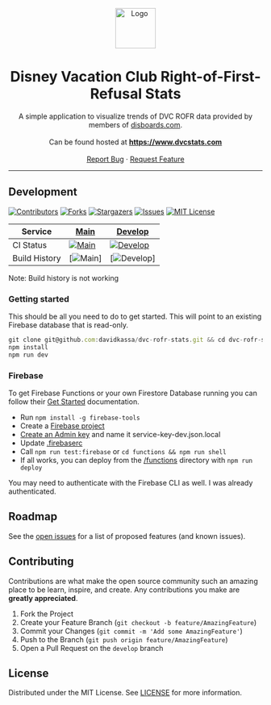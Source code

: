 <p align="center">
  <a href="https://www.dvcstats.com">
    <img src="src/assets/logo.png" alt="Logo" width="80" height="80">
  </a>

  <h1 align="center">Disney Vacation Club Right-of-First-Refusal Stats</h3>

  <p align="center">
    A simple application to visualize trends of DVC ROFR data provided by members of <a href="https://www.disboards.com/forums/purchasing-dvc.28/">disboards.com</a>.
    <br />
    <br />
    Can be found hosted at <a href="https://www.dvcstats.com"><strong>https://www.dvcstats.com</strong></a>
    <br />
    <br />
    <a href="https://github.com/davidkassa/dvc-rofr-stats/issues">Report Bug</a>
    ·
    <a href="https://github.com/davidkassa/dvc-rofr-stats/issues">Request Feature</a>
  </p>
</p>

---

## Development

<!-- PROJECT SHIELDS -->
<!--
*** I'm using markdown "reference style" links for readability.
*** Reference links are enclosed in brackets [ ] instead of parentheses ( ).
*** See the bottom of this document for the declaration of the reference variables
*** for contributors-url, forks-url, etc. This is an optional, concise syntax you may use.
*** https://www.markdownguide.org/basic-syntax/#reference-style-links
-->

[![Contributors][contributors-shield]][contributors-url]
[![Forks][forks-shield]][forks-url]
[![Stargazers][stars-shield]][stars-url]
[![Issues][issues-shield]][issues-url]
[![MIT License][license-shield]](LICENSE)

| Service       | [Main](https://www.dvcstats.com)             | [Develop](https://dev.dvcstats.com)                   |
| ------------- | -------------------------------------------- | ----------------------------------------------------- |
| CI Status     | [![Main][build-main-shield]][build-main-url] | [![Develop][build-develop-shield]][build-develop-url] |
| Build History | [![Main][build-main-history]]                | [![Develop][build-develop-history]]                   |

Note: Build history is not working

### Getting started

This should be all you need to do to get started. This will point to an existing Firebase database that is read-only.

```javascript
git clone git@github.com:davidkassa/dvc-rofr-stats.git && cd dvc-rofr-stats
npm install
npm run dev
```

### Firebase

To get Firebase Functions or your own Firestore Database running you can follow their [Get Started](https://firebase.google.com/docs/functions/get-started) documentation.

- Run `npm install -g firebase-tools`
- Create a [Firebase project](https://console.firebase.google.com)
- [Create an Admin key](https://firebase.google.com/docs/functions/local-emulator#set_up_admin_credentials_optional) and name it service-key-dev.json.local
- Update [.firebaserc](.firebaserc)
- Call `npm run test:firebase` or `cd functions && npm run shell`
- If all works, you can deploy from the [/functions](/functions) directory with `npm run deploy`

You may need to authenticate with the Firebase CLI as well. I was already authenticated.

<!-- ROADMAP -->

## Roadmap

See the [open issues](https://github.com/davidkassa/dvc-rofr-stats/issues) for a list of proposed features (and known issues).

<!-- CONTRIBUTING -->

## Contributing

Contributions are what make the open source community such an amazing place to be learn, inspire, and create. Any contributions you make are **greatly appreciated**.

1. Fork the Project
2. Create your Feature Branch (`git checkout -b feature/AmazingFeature`)
3. Commit your Changes (`git commit -m 'Add some AmazingFeature'`)
4. Push to the Branch (`git push origin feature/AmazingFeature`)
5. Open a Pull Request on the `develop` branch

<!-- LICENSE -->

## License

Distributed under the MIT License. See [LICENSE](LICENSE) for more information.

<!-- MARKDOWN LINKS & IMAGES -->
<!-- https://www.markdownguide.org/basic-syntax/#reference-style-links -->

[contributors-shield]: https://img.shields.io/github/contributors/davidkassa/dvc-rofr-stats?style=flat-square
[contributors-url]: https://github.com/davidkassa/dvc-rofr-stats/graphs/contributors
[forks-shield]: https://img.shields.io/github/forks/davidkassa/dvc-rofr-stats?style=flat-square
[forks-url]: https://github.com/davidkassa/dvc-rofr-stats/network/members
[stars-shield]: https://img.shields.io/github/stars/davidkassa/dvc-rofr-stats?style=flat-square
[stars-url]: https://github.com/davidkassa/dvc-rofr-stats/stargazers
[issues-shield]: https://img.shields.io/github/issues/davidkassa/dvc-rofr-stats?style=flat-square
[issues-url]: https://github.com/davidkassa/dvc-rofr-stats/issues
[license-shield]: https://img.shields.io/github/license/davidkassa/dvc-rofr-stats?style=flat-square
[build-main-shield]: https://img.shields.io/github/workflow/status/davidkassa/dvc-rofr-stats/Deploy%20Production?style=flat-square
[build-main-url]: https://github.com/davidkassa/dvc-rofr-stats/actions?query=branch%3Amain
[build-main-history]: https://buildstats.info/github/chart/davidkassa/dvc-rofr-stats?includeBuildsFromPullRequest=false&branch=main
[build-develop-shield]: https://img.shields.io/github/workflow/status/davidkassa/dvc-rofr-stats/Deploy%20Staging?style=flat-square
[build-develop-url]: https://github.com/davidkassa/dvc-rofr-stats/actions?query=branch%3Adevelop
[build-develop-history]: https://buildstats.info/github/chart/davidkassa/dvc-rofr-stats?includeBuildsFromPullRequest=false&branch=develop
